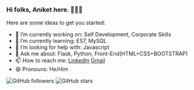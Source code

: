 ### Hi folks, Aniket here. 👋👨‍💻


Here are some ideas to get you started:

- 🔭 I’m currently working on: Self Development, Corporate Skills
- 🌱 I’m currently learning: ES7, MySQL
- 🤔 I’m looking for help with: Javascript
- 💬 Ask me about: Flask, Python, Front-End(HTML+CSS+BOOTSTRAP)
- 📫 How to reach me: <a href="https://www.linkedin.com/in/aniket-patel-b910b1192">LinkedIn</a> [Gmail](mailto:aniketpatel26199@gmail.com)
- 😄 Pronouns: He/Him

![GitHub followers](https://img.shields.io/github/followers/AniketCPatel?style=social)
![GitHub stars](https://img.shields.io/github/stars/AniketCPatel/AniketCPatel?style=social)
